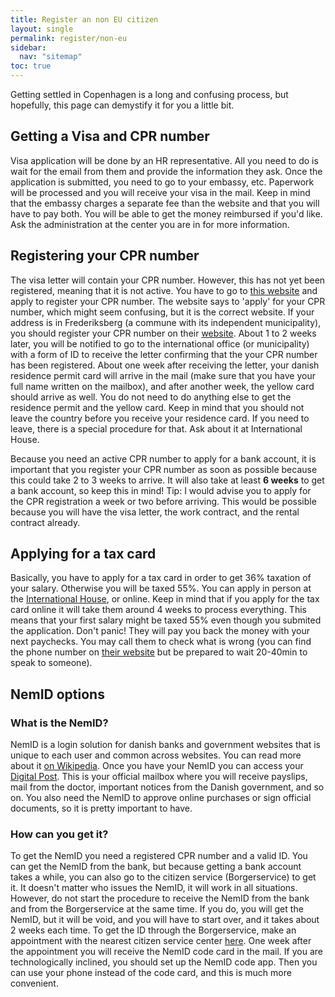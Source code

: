 ```yaml
---
title: Register an non EU citizen
layout: single
permalink: register/non-eu
sidebar:
  nav: "sitemap"
toc: true
---
```


<!-- # What to know as a non-EU citizen -->
Getting settled in Copenhagen is a long and confusing process, but hopefully, this page can demystify it for you a little bit. 

## Getting a Visa and CPR number
Visa application will be done by an HR representative. All you need to do is wait for the email from them and provide the information they ask. Once the application is submitted, you need to go to your embassy, etc. Paperwork will be processed and you will receive your visa in the mail. Keep in mind that the embassy charges a separate fee than the website and that you will have to pay both. You will be able to get the money reimbursed if you'd like. Ask the administration at the center you are in for more information.
## Registering your CPR number
The visa letter will contain your CPR number. However, this has not yet been registered, meaning that it is not active. You have to go to [this website](https://ihcph.kk.dk/artikel/apply-your-cpr-number-here) and apply to register your CPR number. The website says to 'apply' for your CPR number, which might seem confusing, but it is the correct website. If your address is in Frederiksberg (a commune with its independent municipality), you should register your CPR number on their [website](https://reservation.frontdesksuite.com/frederiksberg/borgerservice/Home/Index?pageId=9367fdba-aae5-4c06-8616-7586303fcd8a&culture=en&uiCulture=en). About 1 to 2 weeks later, you will be notified to go to the international office (or municipality) with a form of ID to receive the letter confirming that the your CPR number has been registered. About one week after receiving the letter, your danish residence permit card will arrive in the mail (make sure that you have your full name written on the mailbox), and after another week, the yellow card should arrive as well. You do not need to do anything else to get the residence permit and the yellow card.
Keep in mind that you should not leave the country before you receive your residence card. If you need to leave, there is a special procedure for that. Ask about it at International House. 

Because you need an active CPR number to apply for a bank account, it is important that you register your CPR number as soon as possible because this could take 2 to 3 weeks to arrive. It will also take at least **6 weeks** to get a bank account, so keep this in mind! Tip: I would advise you to apply for the CPR registration a week or two before arriving. This would be possible because you will have the visa letter, the work contract, and the rental contract already.

## Applying for a tax card
Basically, you have to apply for a tax card in order to get 36% taxation of your salary. Otherwise you will be taxed 55%. You can apply in person at the [International House](https://ihcph.kk.dk), or online. Keep in mind that if you apply for the tax card online it will take them around 4 weeks to process everything. This means that your first salary might be taxed 55% even though you submited the application. Don't panic! They will pay you back the money with your next paychecks. You may call them to check what is wrong (you can find the phone number on [their website](https://www.skat.dk/skat.aspx?oid=3099) but be prepared to wait 20-40min to speak to someone).

## NemID options
### What is the NemID?
NemID is a login solution for danish banks and government websites that is unique to each user and common across websites. You can read more about it [on Wikipedia](https://en.wikipedia.org/wiki/NemID). Once you have your NemID you can access your [Digital Post](https://www.borger.dk). This is your official mailbox where you will receive payslips, mail from the doctor, important notices from the Danish government, and so on. You also need the NemID to approve online purchases or sign official documents, so it is pretty important to have.

### How can you get it? 
To get the NemID you need a registered CPR number and a valid ID. You can get the NemID from the bank, but because getting a bank account takes a while, you can also go to the citizen service (Borgerservice) to get it. It doesn't matter who issues the NemID, it will work in all situations. However, do not start the procedure to receive the NemID from the bank and from the Borgerservice at the same time. If you do, you will get the NemID, but it will be void, and you will have to start over, and it takes about 2 weeks each time.
To get the ID through the Borgerservice, make an appointment with the nearest citizen service center [here](https://international.kk.dk/nemid). One week after the appointment you will receive the NemID code card in the mail. If you are technologically inclined, you should set up the NemID code app. Then you can use your phone instead of the code card, and this is much more convenient.
